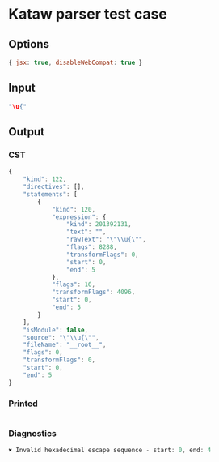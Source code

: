 # Kataw parser test case

## Options

`````js
{ jsx: true, disableWebCompat: true }
`````

## Input

`````js
"\u{"
`````

## Output

### CST

```javascript
{
    "kind": 122,
    "directives": [],
    "statements": [
        {
            "kind": 120,
            "expression": {
                "kind": 201392131,
                "text": "",
                "rawText": "\"\\u{\"",
                "flags": 8288,
                "transformFlags": 0,
                "start": 0,
                "end": 5
            },
            "flags": 16,
            "transformFlags": 4096,
            "start": 0,
            "end": 5
        }
    ],
    "isModule": false,
    "source": "\"\\u{\"",
    "fileName": "__root__",
    "flags": 0,
    "transformFlags": 0,
    "start": 0,
    "end": 5
}
```

### Printed

```javascript

```

### Diagnostics

```javascript
✖ Invalid hexadecimal escape sequence - start: 0, end: 4

```

